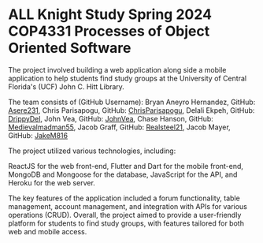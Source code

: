 # ALL Knight Study Spring 2024 COP4331 Processes of Object Oriented Software

 The project involved building a web application along side a mobile application to help students find study groups at the University of Central Florida's (UCF) John C. Hitt Library.

The team consists of (GitHub Username):
Bryan Aneyro Hernandez, GitHub: [Asere231](https://github.com/Asere231),
Chris Parisapogu, GitHub: [ChrisParisapogu](https://github.com/ChrisParisapogu),
Delali Ekpeh, GitHub: [DrippyDel](https://github.com/DrippyDel),
John Vea, GitHub: [JohnVea](https://github.com/JohnVea),
Chase Hanson, GitHub: [Medievalmadman55](https://github.com/Medievalmadman55),
Jacob Graff, GitHub: [Realsteel21](https://github.com/Realsteel21),
Jacob Mayer, GitHub: [JakeM816](https://github.com/JakeM816)



The project utilized various technologies, including:

ReactJS for the web front-end,
Flutter and Dart for the mobile front-end,
MongoDB and Mongoose for the database,
JavaScript for the API,
and Heroku for the web server.

The key features of the application included a forum functionality, table management, account management, and integration with APIs for various operations (CRUD).
Overall, the project aimed to provide a user-friendly platform for students to find study groups, with features tailored for both web and mobile access.
